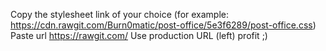 Copy the stylesheet link of your choice (for example: https://cdn.rawgit.com/Burn0matic/post-office/5e3f6289/post-office.css)
Paste url https://rawgit.com/
Use production URL (left)
profit ;)
